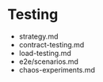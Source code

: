 # Testing
- strategy.md
- contract-testing.md
- load-testing.md
- e2e/scenarios.md
- chaos-experiments.md
